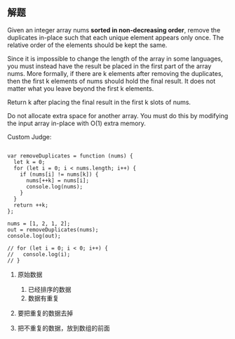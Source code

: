 
## 解题

Given an integer array nums **sorted in non-decreasing order**, remove the duplicates in-place such that each unique element appears only once. The relative order of the elements should be kept the same.

Since it is impossible to change the length of the array in some languages, you must instead have the result be placed in the first part of the array nums. More formally, if there are k elements after removing the duplicates, then the first k elements of nums should hold the final result. It does not matter what you leave beyond the first k elements.

Return k after placing the final result in the first k slots of nums.

Do not allocate extra space for another array. You must do this by modifying the input array in-place with O(1) extra memory.

Custom Judge:

```

var removeDuplicates = function (nums) {
  let k = 0;
  for (let i = 0; i < nums.length; i++) {
    if (nums[i] != nums[k]) {
      nums[++k] = nums[i];
      console.log(nums);
    }
  }
  return ++k;
};

nums = [1, 2, 1, 2];
out = removeDuplicates(nums);
console.log(out);

// for (let i = 0; i < 0; i++) {
//   console.log(i);
// }
```

1. 原始数据
   1. 已经排序的数据
   2. 数据有重复

2. 要把重复的数据去掉
3. 把不重复的数据，放到数组的前面